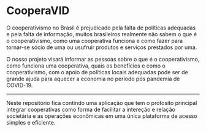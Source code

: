 # CooperaVID

  O cooperativismo no Brasil é prejudicado pela falta de políticas adequadas e pela falta de informação, muitos brasileiros realmente não sabem o que é o cooperativismo, como uma cooperativa funciona e como fazer para tornar-se sócio de uma ou usufruir produtos e serviços prestados por uma.


  O nosso projeto visará informar as pessoas sobre o que é o cooperativismo, como funciona uma cooperativa, quais os benefícios e como o cooperativismo, com o apoio de políticas locais adequadas pode ser de grande ajuda para aquecer a economia no período pós pandemia de COVID-19.

  ---

  Neste repositório fica contindo uma aplicação que tem o protosíto principal integrar cooperativas como forma de facilitar  a intereção e relação societária e as operações econômicas em uma única plataforma de acesso simples e eficiente.

  
